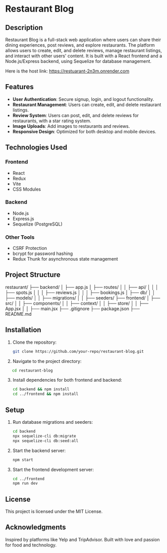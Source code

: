 # Restaurant Blog

## Description
Restaurant Blog is a full-stack web application where users can share their dining experiences, post reviews, and explore restaurants. The platform allows users to create, edit, and delete reviews, manage restaurant listings, and interact with other users' content. It is built with a React frontend and a Node.js/Express backend, using Sequelize for database management.

Here is the host link: https://restuarant-2n3m.onrender.com

## Features
- **User Authentication**: Secure signup, login, and logout functionality.
- **Restaurant Management**: Users can create, edit, and delete restaurant listings.
- **Review System**: Users can post, edit, and delete reviews for restaurants, with a star rating system.
- **Image Uploads**: Add images to restaurants and reviews.
- **Responsive Design**: Optimized for both desktop and mobile devices.

## Technologies Used
### Frontend
- React
- Redux
- Vite
- CSS Modules

### Backend
- Node.js
- Express.js
- Sequelize (PostgreSQL)

### Other Tools
- CSRF Protection
- bcrypt for password hashing
- Redux Thunk for asynchronous state management

## Project Structure
restaurant/ ├── backend/ │ ├── app.js │ ├── routes/ │ │ ├── api/ │ │ │ ├── spots.js │ │ │ ├── reviews.js │ │ │ ├── bookings.js │ ├── db/ │ │ ├── models/ │ │ ├── migrations/ │ │ ├── seeders/ ├── frontend/ │ ├── src/ │ │ ├── components/ │ │ ├── context/ │ │ ├── store/ │ │ ├── App.jsx │ │ ├── main.jsx ├── .gitignore ├── package.json ├── README.md



## Installation
1. Clone the repository:
   ```bash
   git clone https://github.com/your-repo/restaurant-blog.git
   ```

2. Navigate to the project directory:

```bash
   cd restaurant-blog
```

3. Install dependencies for both frontend and backend:
   ```bash
   cd backend && npm install
   cd ../frontend && npm install
   ```

## Setup

1. Run database migrations and seeders:
   ```bash
   cd backend
   npx sequelize-cli db:migrate
   npx sequelize-cli db:seed:all
   ```
2. Start the backend server:
   ```bash
   npm start
   ```
3. Start the frontend development server:
   ```bash
   cd ../frontend
   npm run dev
   ```

## License
This project is licensed under the MIT License.

## Acknowledgments
Inspired by platforms like Yelp and TripAdvisor.
Built with love and passion for food and technology.
